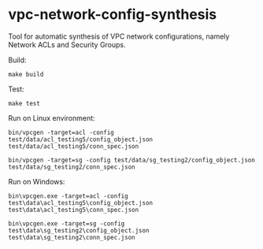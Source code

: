 # vpc-network-config-synthesis

Tool for automatic synthesis of VPC network configurations, namely Network ACLs and Security Groups.

Build:

```commandline
make build
```


Test:

```commandline
make test
```


Run on Linux environment:

```commandline
bin/vpcgen -target=acl -config test/data/acl_testing5/config_object.json test/data/acl_testing5/conn_spec.json

bin/vpcgen -target=sg -config test/data/sg_testing2/config_object.json test/data/sg_testing2/conn_spec.json
```


Run on Windows:

```commandline
bin\vpcgen.exe -target=acl -config test\data\acl_testing5\config_object.json test\data\acl_testing5\conn_spec.json

bin\vpcgen.exe -target=sg -config test\data\sg_testing2\config_object.json test\data\sg_testing2\conn_spec.json
```
